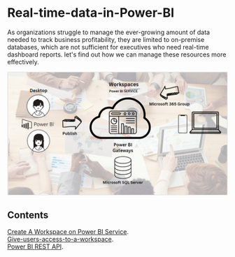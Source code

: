 Real-time-data-in-Power-BI
============
As organizations struggle to manage the ever-growing amount of data needed to track business profitability, they are limited to on-premise databases, which are not sufficient for executives who need real-time dashboard reports. let's find out how we can manage these resources more effectively.


![0](/images/0-Work.png)
## Contents
[Create A Workspace on Power BI Service](sections/02-Create-A-Workspace.md#create-a-workspace).<br>
[Give-users-access-to-a-workspace](sections/02-Create-A-Workspace.md#Give-users-access-to-a-workspace).<br>
[Power BI REST API](sections/01-REST-API.md).<br>
